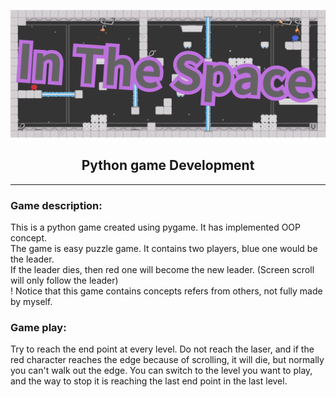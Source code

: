 ![image](https://github.com/Hmc-1209/InTheSpace/blob/develop/imgs/markdown/title.png)  
<h2 style="text-align: center">Python game Development</h2>


---


### Game description:  
This is a python game created using pygame. It has implemented OOP concept.  
The game is easy puzzle game. It contains two players, blue one would be the leader.  
If the leader dies, then red one will become the new leader. (Screen scroll will only follow the leader)  
! Notice that this game contains concepts refers from others, not fully made by myself.


### Game play:
Try to reach the end point at every level. Do not reach the laser, 
and if the red character reaches the edge because of scrolling, it will die, but normally you can't walk out the edge.
You can switch to the level you want to play, and the way to stop it is reaching the last end point in the last 
level.